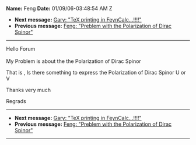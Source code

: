 **Name:** Feng
**Date:** 01/09/06-03:48:54 AM Z

  - **Next message:** [Gary: "TeX printing in
    FeynCalc...\!\!\!\!"](0337.html)
  - **Previous message:** [Feng: "Preblem with the Polarization of Dirac
    Spinor"](0335.html)

-----

Hello Forum  
   
My Problem is about the the Polarization of Dirac Spinor  

That is , Is there something to express the Polarization of Dirac Spinor
U or V  

Thanks very much  

Regrads  

-----

  - **Next message:** [Gary: "TeX printing in
    FeynCalc...\!\!\!\!"](0337.html)
  - **Previous message:** [Feng: "Preblem with the Polarization of Dirac
    Spinor"](0335.html)

-----

